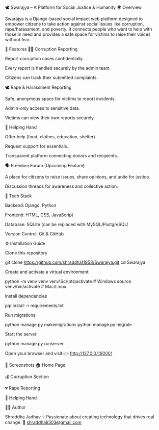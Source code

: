 🕊️ Swarajya – A Platform for Social Justice & Humanity
🌍 Overview

Swarajya is a Django-based social impact web platform designed to empower citizens to take action against social issues like corruption, rape/harassment, and poverty.
It connects people who want to help with those in need and provides a safe space for victims to raise their voices without fear.

🚀 Features
🧑‍⚖️ Corruption Reporting

Report corruption cases confidentially.

Every report is handled securely by the admin team.

Citizens can track their submitted complaints.

🕊️ Rape & Harassment Reporting

Safe, anonymous space for victims to report incidents.

Admin-only access to sensitive data.

Victims can view their own reports securely.

🤝 Helping Hand

Offer help (food, clothes, education, shelter).

Request support for essentials.

Transparent platform connecting donors and recipients.

🗣️ Freedom Forum (Upcoming Feature)

A place for citizens to raise issues, share opinions, and unite for justice.

Discussion threads for awareness and collective action.

🧩 Tech Stack

Backend: Django, Python

Frontend: HTML, CSS, JavaScript

Database: SQLite (can be replaced with MySQL/PostgreSQL)

Version Control: Git & GitHub

⚙️ Installation Guide

Clone this repository

git clone https://github.com/shraddha11953/Swarajya.git
cd Swarajya


Create and activate a virtual environment

python -m venv venv
venv\Scripts\activate      # Windows
source venv/bin/activate   # Mac/Linux


Install dependencies

pip install -r requirements.txt


Run migrations

python manage.py makemigrations
python manage.py migrate


Start the server

python manage.py runserver


Open your browser and visit
👉 http://127.0.0.1:8000/

📸 Screenshots
🏠 Home Page

💰 Corruption Section

💔 Rape Reporting

🤝 Helping Hand

👩‍💻 Author

Shraddha Jadhav
💡 Passionate about creating technology that drives real change.
📧 shraddha9503@gmail.com
